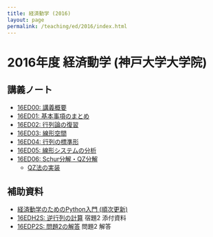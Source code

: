 ```yaml
---
title: 経済動学 (2016)
layout: page
permalink: /teaching/ed/2016/index.html
---
```

# 2016年度 経済動学 (神戸大学大学院)

## 講義ノート

- [16ED00: 講義概要](/teaching/16ED00.pdf)
- [16ED01: 基本事項のまとめ](/teaching/16ED01.pdf)
- [16ED02: 行列論の復習](/teaching/16ED02.pdf)
- [16ED03: 線形空間](/teaching/16ED03.pdf)
- [16ED04: 行列の標準形](/teaching/16ED04.pdf)
- [16ED05: 線形システムの分析](/teaching/16ED05.pdf)
- [16ED06: Schur分解・QZ分解](/teaching/16ED06.pdf)
  - [QZ法の実装](http://nbviewer.jupyter.org/github/kenjisato/www.kenjisato.jp/blob/gh-pages/teaching/QZMethod.ipynb)


## 補助資料

- [経済動学のためのPython入門 (順次更新)](http://kenjisato.github.io/pynote/)
- [16EDH2S: 逆行列の計算](/teaching/16EDH2S.pdf) 宿題2 添付資料
- [16EDP2S: 問題2の解答](/teaching/16EDP2S.pdf) 問題2 解答
